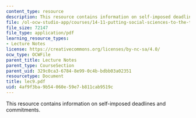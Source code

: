 ```yaml
---
content_type: resource
description: This resource contains information on self-imposed deadlines and commitments.
file: /ol-ocw-studio-app/courses/14-11-putting-social-sciences-to-the-test-field-experiments-in-economics-spring-2006/4af9f3ba9b54060e59e7b811cab9519c_lec9.pdf
file_size: 72147
file_type: application/pdf
learning_resource_types:
- Lecture Notes
license: https://creativecommons.org/licenses/by-nc-sa/4.0/
ocw_type: OCWFile
parent_title: Lecture Notes
parent_type: CourseSection
parent_uid: 329c0ca3-6784-8e99-0c4b-bdbb03a02351
resourcetype: Document
title: lec9.pdf
uid: 4af9f3ba-9b54-060e-59e7-b811cab9519c
---
```

This resource contains information on self-imposed deadlines and commitments.